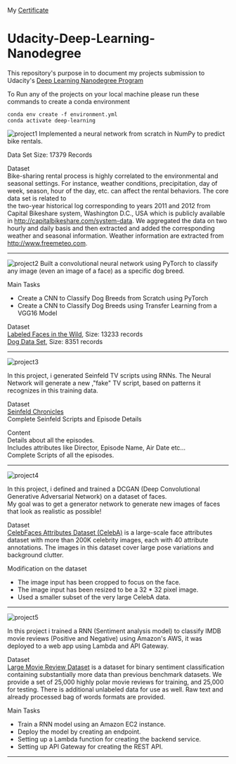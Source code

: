 My [Certificate](https://graduation.udacity.com/api/graduation/certificate/GHZNPKWH/download)

# Udacity-Deep-Learning-Nanodegree
This repository's purpose in to document my projects submission to Udacity's [Deep Learning Nanodegree Program](https://www.udacity.com/course/deep-learning-nanodegree--nd101)

To Run any of the projects on your local machine please run these commands to create a conda environment
```
conda env create -f environment.yml
conda activate deep-learning
```

![project1](https://user-images.githubusercontent.com/44305804/83665787-33d91e80-a5cc-11ea-80d4-1c2313e06db5.png)
Implemented a neural network from scratch in NumPy to predict bike rentals.

Data Set Size: 17379 Records

Dataset<br>
Bike-sharing rental process is highly correlated to the environmental and seasonal settings. For instance, weather conditions,
precipitation, day of week, season, hour of the day, etc. can affect the rental behaviors. The core data set is related to  
the two-year historical log corresponding to years 2011 and 2012 from Capital Bikeshare system, Washington D.C., USA which is 
publicly available in http://capitalbikeshare.com/system-data. We aggregated the data on two hourly and daily basis and then 
extracted and added the corresponding weather and seasonal information. Weather information are extracted from http://www.freemeteo.com. 

------

![project2](https://user-images.githubusercontent.com/44305804/83665790-3471b500-a5cc-11ea-9652-cb2d589bb584.png)
Built a convolutional neural network using PyTorch to classify any image (even an image of a face) as a specific dog breed.

Main Tasks
- Create a CNN to Classify Dog Breeds from Scratch using PyTorch
- Create a CNN to Classify Dog Breeds using Transfer Learning from a VGG16 Model

Dataset<br>
[Labeled Faces in the Wild](http://vis-www.cs.umass.edu/lfw/), Size: 13233 records<br>
[Dog Data Set](https://s3-us-west-1.amazonaws.com/udacity-aind/dog-project/dogImages.zip), Size: 8351 records

------

![project3](https://user-images.githubusercontent.com/44305804/83665793-350a4b80-a5cc-11ea-8915-9f955bbd8a80.png)

In this project, i generated Seinfeld TV scripts using RNNs. The Neural Network will generate a new ,"fake" TV script, based on patterns it recognizes in this training data.

Dataset<br>
[Seinfeld Chronicles](https://www.kaggle.com/thec03u5/seinfeld-chronicles#scripts.csv)<br>
Complete Seinfeld Scripts and Episode Details

Content<br>
Details about all the episodes.<br>
Includes attributes like Director, Episode Name, Air Date etc…<br>
Complete Scripts of all the episodes.<br>

------

![project4](https://user-images.githubusercontent.com/44305804/83665796-35a2e200-a5cc-11ea-87bf-c18c2ecbfe01.png)

In this project, i defined and trained a DCGAN (Deep Convolutional Generative Adversarial Network) on a dataset of faces. <br>
My goal was to get a generator network to generate new images of faces that look as realistic as possible!

Dataset<br>
[CelebFaces Attributes Dataset (CelebA)](http://mmlab.ie.cuhk.edu.hk/projects/CelebA.html) is a large-scale face attributes dataset with more than 200K celebrity images, each with 40 attribute annotations. The images in this dataset cover large pose variations and background clutter.

Modification on the dataset<br>
- The image input has been cropped to focus on the face.
- The image input has been resized to be a 32 * 32 pixel image.
- Used a smaller subset of the very large CelebA data.

------

![project5](https://user-images.githubusercontent.com/44305804/83665798-363b7880-a5cc-11ea-9cbf-b457f42e0046.png)

In this project i trained a RNN (Sentiment analysis model) to classify IMDB movie reviews (Positive and Negative) using Amazon's AWS, it was deployed to a web app using Lambda and API Gateway.

Dataset<br>
[Large Movie Review Dataset](http://ai.stanford.edu/~amaas/data/sentiment/) is a dataset for binary sentiment classification containing substantially more data than previous benchmark datasets. We provide a set of 25,000 highly polar movie reviews for training, and 25,000 for testing. There is additional unlabeled data for use as well. Raw text and already processed bag of words formats are provided.

Main Tasks
- Train a RNN model using an Amazon EC2 instance.
- Deploy the model by creating an endpoint.
- Setting up a Lambda function for creating the backend service.
- Setting up API Gateway for creating the REST API.

------
